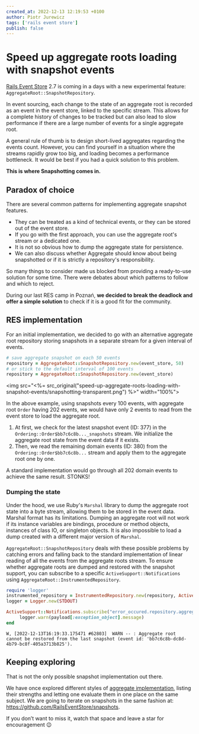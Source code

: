 ```yaml
---
created_at: 2022-12-13 12:19:53 +0100
author: Piotr Jurewicz
tags: ['rails event store']
publish: false
---
```


# Speed up aggregate roots loading with snapshot events

[Rails Event Store](https://railseventstore.org/) 2.7 is coming in a days with a new experimental feature: `AggregateRoot::SnapshotRepository`.

<!-- more -->

In event sourcing, each change to the state of an aggregate root is recorded as an event in the event store, linked to the specific stream.
This allows for a complete history of changes to be tracked but can also lead to slow performance if there are a large number of events for a single aggregate root.

A general rule of thumb is to design short-lived aggregates regarding the events count. However, you can find yourself in a situation where the streams rapidly grow too big, and loading becomes a performance bottleneck.
It would be best if you had a quick solution to this problem.

**This is where Snapshotting comes in.**

## Paradox of choice

There are several common patterns for implementing aggregate snapshot features.

* They can be treated as a kind of technical events, or they can be stored out of the event store.
* If you go with the first approach, you can use the aggregate root's stream or a dedicated one.
* It is not so obvious how to dump the aggregate state for persistence.
* We can also discuss whether Aggregate should know about being snapshotted or if it is strictly a repository's responsibility.

So many things to consider made us blocked from providing a ready-to-use solution for some time. There were debates about which patterns to follow and which to reject.

During our last RES camp in Poznań, **we decided to break the deadlock and offer a simple solution** to check if it is a good fit for the community.

## RES implementation

For an initial implementation, we decided to go with an alternative aggregate root repository storing snapshots in a separate stream for a given interval of events.

```ruby
# save aggregate snapshot on each 50 events
repository = AggregateRoot::SnapshotRepository.new(event_store, 50)
# or stick to the default interval of 100 events
repository = AggregateRoot::SnapshotRepository.new(event_store)
```

<img src="<%= src_original("speed-up-aggregate-roots-loading-with-snapshot-events/snapshotting-transparent.png") %>" width="100%">

In the above example, using snapshots every 100 events, with aggregate root `Order` having 202 events, we would have only 2 events to read from the event store to load the aggregate root.
1. At first, we check for the latest snapshot event (ID: 377) in the `Ordering::Order$bb7c6c8b..._snapshots` stream. We initialize the aggregate root state from the event data if it exists.
2. Then, we read the remaining domain events (ID: 380) from the `Ordering::Order$bb7c6c8b...` stream and apply them to the aggregate root one by one.

A standard implementation would go through all 202 domain events to achieve the same result. STONKS!

### Dumping the state
Under the hood, we use Ruby's `Marshal` library to dump the aggregate root state into a byte stream, allowing them to be stored in the event data.
Marshal format has its limitations. Dumping an aggregate root will not work if its instance variables are bindings, procedure or method objects, instances of class IO, or singleton objects.
It is also impossible to load a dump created with a different major version of `Marshal`.

`AggregateRoot::SnapshotRepository` deals with these possible problems by catching errors and falling back to the standard implementation of linear reading of all the events from the aggregate roots stream.
To ensure whether aggregate roots are dumped and restored with the snapshot support, you can subscribe to a specific `ActiveSupport::Notifications` using `AggregateRoot::InstrumentedRepository`.
```ruby
require 'logger'
instrumented_repository = InstrumentedRepository.new(repository, ActiveSupport::Notifications)
logger = Logger.new(STDOUT)

ActiveSupport::Notifications.subscribe("error_occured.repository.aggregate_root") do |_name, _start, _finish, _id, payload|
     logger.warn(payload[:exception_object].message)
end
```
```
W, [2022-12-13T16:19:33.175471 #62803]  WARN -- : Aggregate root cannot be restored from the last snapshot (event id: 'bb7c6c8b-dc8d-4b79-bc8f-405a3713b825').
```

## Keeping exploring
That is not the only possible snapshot implementation out there.

We have once explored different styles of [aggregate implementation](https://github.com/arkency/aggregates), listing their strengths and letting one evaluate them in one place on the same subject.
We are going to iterate on snapshots in the same fashion at: https://github.com/RailsEventStore/snapshots.

If you don’t want to miss it, watch that space and leave a star for encouragement 😉